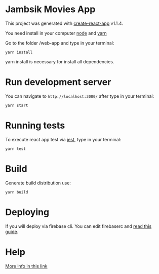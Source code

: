 # Jambsik Movies App 

This project was generated with  [create-react-app](https://github.com/facebook/create-react-app) v1.1.4. 

You need install in your computer [node](https://nodejs.org/es/download) and
 [yarn](https://yarnpkg.com/lang/en/docs/install/#windows-stable)
 
 Go to the folder /web-app and type in your terminal:
 
 ``
 yarn install
 ``
 
 yarn install is necessary for install all dependencies.

# Run development server
You can navigate to ``http://localhost:3000/`` after type in your terminal:

 ``
 yarn start
 ``
 # Running tests 
 To execute react app test via  [jest](https://facebook.github.io/jest/), 
 type in your terminal:
 
  ``
  yarn test
  ``
 # Build
Generate build distribution use:
 
  ``
  yarn build
  ``
  
# Deploying

If you will deploy via firebase cli. You can edit firebaserc and [read this guide](https://firebase.google.com/docs/cli/?hl=es-419). 


# Help
 [More info in this link](https://github.com/facebook/create-react-app)
